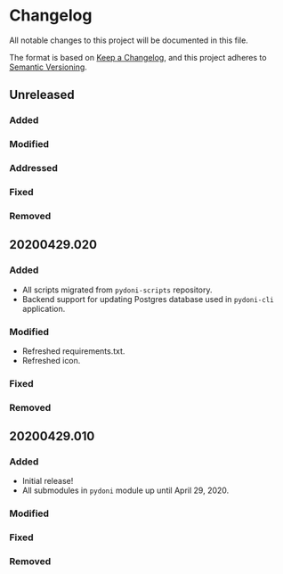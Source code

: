 # Changelog
All notable changes to this project will be documented in this file.

The format is based on [Keep a Changelog](https://keepachangelog.com/en/1.0.0/),
and this project adheres to [Semantic Versioning](https://semver.org/spec/v2.0.0.html).

## Unreleased
### Added

### Modified

### Addressed

### Fixed

### Removed

## 20200429.020
### Added
- All scripts migrated from `pydoni-scripts` repository.
- Backend support for updating Postgres database used in `pydoni-cli` application.

### Modified
- Refreshed requirements.txt.
- Refreshed icon.

### Fixed

### Removed

## 20200429.010
### Added
- Initial release!
- All submodules in `pydoni` module up until April 29, 2020.

### Modified

### Fixed

### Removed